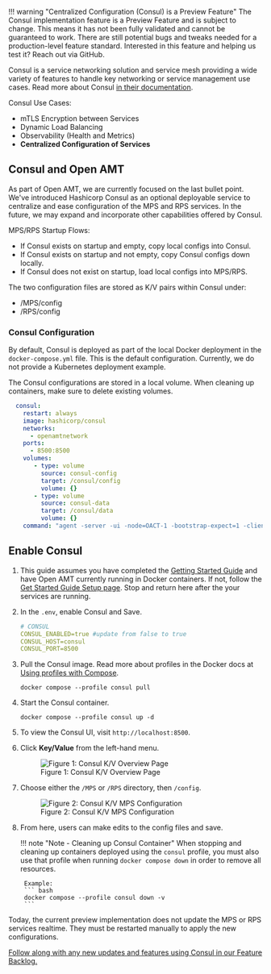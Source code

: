 
!!! warning "Centralized Configuration (Consul) is a Preview Feature"
    The Consul implementation feature is a Preview Feature and is subject to change. This means it has not been fully validated and cannot be guaranteed to work. There are still potential bugs and tweaks needed for a production-level feature standard. Interested in this feature and helping us test it? Reach out via GitHub.

Consul is a service networking solution and service mesh providing a wide variety of features to handle key networking or service management use cases. Read more about Consul [in their documentation](https://developer.hashicorp.com/consul).

Consul Use Cases:

- mTLS Encryption between Services
- Dynamic Load Balancing
- Observability (Health and Metrics)
- **Centralized Configuration of Services**

## Consul and Open AMT

As part of Open AMT, we are currently focused on the last bullet point. We've introduced Hashicorp Consul as an optional deployable service to centralize and ease configuration of the MPS and RPS services. In the future, we may expand and incorporate other capabilities offered by Consul.

MPS/RPS Startup Flows:

- If Consul exists on startup and empty, copy local configs into Consul.
- If Consul exists on startup and not empty, copy Consul configs down locally.
- If Consul does not exist on startup, load local configs into MPS/RPS.

The two configuration files are stored as K/V pairs within Consul under:

- /MPS/config
- /RPS/config

### Consul Configuration

By default, Consul is deployed as part of the local Docker deployment in the `docker-compose.yml` file.  This is the default configuration. Currently, we do not provide a Kubernetes deployment example.

The Consul configurations are stored in a local volume. When cleaning up containers, make sure to delete existing volumes.

``` yaml
  consul:
    restart: always
    image: hashicorp/consul
    networks:
      - openamtnetwork
    ports: 
      - 8500:8500
    volumes: 
       - type: volume 
         source: consul-config 
         target: /consul/config 
         volume: {} 
       - type: volume 
         source: consul-data 
         target: /consul/data 
         volume: {}    
    command: "agent -server -ui -node=OACT-1 -bootstrap-expect=1 -client=0.0.0.0"
```

## Enable Consul

1. This guide assumes you have completed the [Getting Started Guide](../GetStarted/setup.md) and have Open AMT currently running in Docker containers.  If not, follow the [Get Started Guide Setup page](../GetStarted/setup.md). Stop and return here after the your services are running.

2. In the `.env`, enable Consul and Save.

    ``` yaml
    # CONSUL
    CONSUL_ENABLED=true #update from false to true
    CONSUL_HOST=consul
    CONSUL_PORT=8500
    ```

3. Pull the Consul image. Read more about profiles in the Docker docs at [Using profiles with Compose](https://docs.docker.com/compose/profiles/).

    ```
    docker compose --profile consul pull
    ```

4.  Start the Consul container.
    
    ```
    docker compose --profile consul up -d
    ```

5. To view the Consul UI, visit `http://localhost:8500`.

6. Click **Key/Value** from the left-hand menu.

    <figure class="figure-image">
    <img src="..\..\assets\images\Consul_KV_Overview.png" alt="Figure 1: Consul K/V Overview Page">
    <figcaption>Figure 1: Consul K/V Overview Page</figcaption>
    </figure>

7. Choose either the `/MPS` or `/RPS` directory, then `/config`.

    <figure class="figure-image">
    <img src="..\..\assets\images\Consul_KV_MPS.png" alt="Figure 2: Consul K/V MPS Configuration">
    <figcaption>Figure 2: Consul K/V MPS Configuration</figcaption>
    </figure>

8. From here, users can make edits to the config files and save.

    !!! note "Note - Cleaning up Consul Container"
        When stopping and cleaning up containers deployed using the `consul` profile, you must also use that profile when running `docker compose down` in order to remove all resources.

        Example:
        ``` bash
        docker compose --profile consul down -v
        ```

Today, the current preview implementation does not update the MPS or RPS services realtime. They must be restarted manually to apply the new configurations.  

[Follow along with any new updates and features using Consul in our Feature Backlog.](https://github.com/orgs/open-amt-cloud-toolkit/projects/10)

<br>